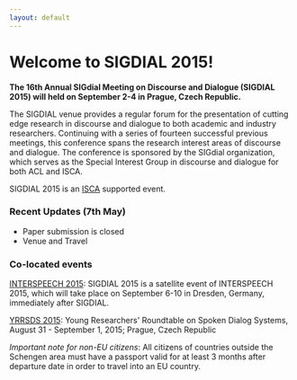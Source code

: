 ```yaml
---
layout: default
---
```


# Welcome to SIGDIAL 2015!

**The 16th Annual SIGdial Meeting on Discourse and Dialogue (SIGDIAL
2015) will held on September 2-4 in Prague, Czech Republic.**

The SIGDIAL venue provides a regular forum for the presentation of
cutting edge research in discourse and dialogue to both academic and
industry researchers. Continuing with a series of fourteen successful
previous meetings, this conference spans the research interest areas
of discourse and dialogue. The conference is sponsored by the SIGdial
organization, which serves as the Special Interest Group in discourse
and dialogue for both ACL and ISCA.

SIGDIAL 2015 is an [ISCA](http://www.isca-speech.org/) supported event.

### Recent Updates (7th May)

 * Paper submission is closed
 * Venue and Travel

### Co-located events

[INTERSPEECH 2015](http://interspeech2015.org/): SIGDIAL 2015 is a
satellite event of INTERSPEECH 2015, which will take place on
September 6-10 in Dresden, Germany, immediately after SIGDIAL.

[YRRSDS 2015](https://sites.google.com/site/yrrsdsmmxv/): Young
  Researchers' Roundtable on Spoken Dialog Systems, August 31 -
  September 1, 2015; Prague, Czech Republic
   
*Important note for non-EU citizens*:  All citizens of countries outside the Schengen area must have a passport valid for at least 3 months after departure date in order to travel into an EU country.